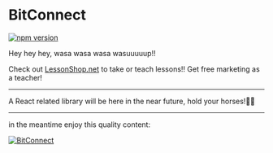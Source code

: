 # BitConnect

[![npm version](https://badge.fury.io/js/bitconnect.svg)](https://badge.fury.io/js/bitconnect)


Hey hey hey, wasa wasa wasa wasuuuuup!!


Check out [LessonShop.net](https://lessonshop.net) to take or teach lessons!! Get free marketing as a teacher!


---

A React related library will be here in the near future, hold your horses!🐎🐙


---


in the meantime enjoy this quality content:

[![ BitConnect ](https://img.youtube.com/vi/vabXXkZjKiw/0.jpg)](https://www.youtube.com/watch?v=vabXXkZjKiw)
